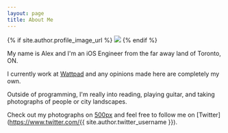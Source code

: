 ```yaml
---
layout: page
title: About Me
---
```


{% if site.author.profile_image_url %}
<img class="profile-large" src="{{ site.author.profile_image_url }}?size=150">
{% endif %}

My name is Alex and I'm an iOS Engineer from the far away land of Toronto, ON.

I currently work at [Wattpad](https://www.wattpad.com) and any opinions made here are completely my own.

Outside of programming, I'm really into reading, playing guitar, and taking photographs of people or city landscapes.

Check out my photographs on [500px](https://500px.com/{{site.author.five_hundred_username}}) and feel free to follow me on [Twitter](https://www.twitter.com/{{ site.author.twitter_username }}). 
